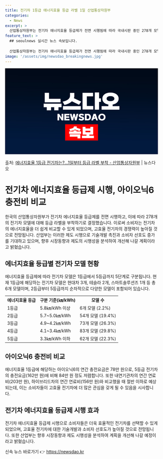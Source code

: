 ```yaml
---
title: 전기차 1등급 에너지효율 등급 라벨 1일 산업통상자원부
categories:
  - News
excerpt: >
  산업통상자원부는 전기차 에너지효율 등급제가 전면 시행됨에 따라 국내시판 중인 278개 모델의 모든 전기차에 …
feature_text: >
  ## seoulnews 실시간 뉴스 속보입니다.

  산업통상자원부는 전기차 에너지효율 등급제가 전면 시행됨에 따라 국내시판 중인 278개 모델의 모든 전기차에 …
image: '/assets/img/newsdao_breakingnews.jpg'
---
```


![뉴스다오 속보](/assets/img/newsdao_breakingnews.jpg)

<p>출처: <a href="https://newsdao.kr/3468" rel="dofollow">에너지효율 1등급 전기차는?…1일부터 등급 라벨 부착 - 산업통상자원부</a> | 뉴스다오</p>

<h1>전기차 에너지효율 등급제 시행, 아이오닉6 충전비 비교</h1>
<p data-ke-size="size16">한국의 산업통상자원부가 전기차 에너지효율 등급제를 전면 시행하고, 이에 따라 278개의 전기차 모델에 대해 등급 라벨을 부착하기로 결정했습니다. 이로써 소비자는 전기차의 에너지효율을 더 쉽게 비교할 수 있게 되었으며, 고효율 전기차의 경쟁력이 높아질 것으로 전망됩니다. 산업부는 이러한 제도 시행으로 기술개발 촉진과 소비자 선호도 증가를 기대하고 있으며, 향후 시장동향과 제도의 시행성을 분석하여 개선해 나갈 계획이라고 밝혔습니다.</p>

<h2 data-ke-size="size26">에너지효율 등급별 전기차 모델 현황</h2>
<p data-ke-size="size16">에너지효율 등급제에 따라 전기차 모델은 1등급에서 5등급까지 5단계로 구분됩니다. 현재 1등급에 해당하는 전기차 모델은 현대차 3개, 테슬라 2개, 스마트솔루션즈 1개 등 총 6개 모델이며, 2등급부터 5등급까지 순차적으로 다양한 모델이 포함되어 있습니다.</p>

<table>
  <tr>
    <th>에너지효율 등급</th>
    <th>구분 기준(㎞/kWh)</th>
    <th>모델 수</th>
  </tr>
  <tr>
    <td>1등급</td>
    <td>5.8㎞/kWh 이상</td>
    <td>6개 모델 (2.2%)</td>
  </tr>
  <tr>
    <td>2등급</td>
    <td>5.7~5.0㎞/kWh</td>
    <td>54개 모델 (19.4%)</td>
  </tr>
  <tr>
    <td>3등급</td>
    <td>4.9~4.2㎞/kWh</td>
    <td>73개 모델 (26.3%)</td>
  </tr>
  <tr>
    <td>4등급</td>
    <td>4.1~3.4㎞/kWh</td>
    <td>83개 모델 (29.8%)</td>
  </tr>
  <tr>
    <td>5등급</td>
    <td>3.3㎞/kWh 이하</td>
    <td>62개 모델 (22.3%)</td>
  </tr>
</table>

<h2 data-ke-size="size26">아이오닉6 충전비 비교</h2>
<p data-ke-size="size16">에너지효율 1등급에 해당하는 아이오닉6의 연간 충전요금은 78만 원으로, 5등급 전기차의 충전요금(162만 원)에 비해 84만 원 정도 저렴합니다. 또한 내연기관차의 연간 연료비(203만 원), 하이브리드차의 연간 연료비(156만 원)와 비교했을 때 절반 이하로 예상되는데, 이는 소비자들이 고효율 전기차에 더 많은 관심을 갖게 될 수 있음을 시사합니다.</p>

<h2 data-ke-size="size26">전기차 에너지효율 등급제 시행 효과</h2>
<p data-ke-size="size16">전기차 에너지효율 등급제 시행으로 소비자들은 더욱 효율적인 전기차를 선택할 수 있게 되었으며, 고효율 전기차에 대한 기술개발과 소비자 선호도가 높아질 것으로 전망됩니다. 또한 산업부는 향후 시장동향과 제도 시행성을 분석하여 계획을 개선해 나갈 예정이라고 밝혔습니다.</p>
 

신속 뉴스 바로가기 👉 <a href="https://newsdao.kr" rel="dofollow">https://newsdao.kr</a>


